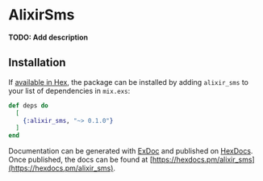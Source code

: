 # AlixirSms

**TODO: Add description**

## Installation

If [available in Hex](https://hex.pm/docs/publish), the package can be installed
by adding `alixir_sms` to your list of dependencies in `mix.exs`:

```elixir
def deps do
  [
    {:alixir_sms, "~> 0.1.0"}
  ]
end
```

Documentation can be generated with [ExDoc](https://github.com/elixir-lang/ex_doc)
and published on [HexDocs](https://hexdocs.pm). Once published, the docs can
be found at [https://hexdocs.pm/alixir_sms](https://hexdocs.pm/alixir_sms).

